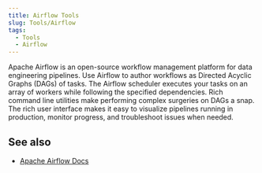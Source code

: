 ```yaml
---
title: Airflow Tools
slug: Tools/Airflow
tags:
  - Tools
  - Airflow
---
```


Apache Airflow is an open-source workflow management platform for data engineering pipelines.
Use Airflow to author workflows as Directed Acyclic Graphs (DAGs) of tasks. The Airflow scheduler executes your tasks on an array of workers while following the specified dependencies. Rich command line utilities make performing complex surgeries on DAGs a snap. The rich user interface makes it easy to visualize pipelines running in production, monitor progress, and troubleshoot issues when needed.


## See also

- [Apache Airflow Docs](https://airflow.apache.org/docs/apache-airflow/stable/)
